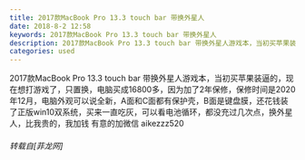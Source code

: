 ```yaml
---
title: 2017款MacBook Pro 13.3 touch bar 带换外星人
date: 2018-8-2 12:58
keywords: 2017款MacBook Pro 13.3 touch bar 带换外星人
description: 2017款MacBook Pro 13.3 touch bar 带换外星人游戏本，当初买苹果装逼的，现在想打游戏了，只置换，电脑买成16800多，因为加了2年保修，保修时间是2020年12月，电脑外观可以说全新，A面和C面都有保护壳，B面是键盘膜，还花钱装了正版win10双系统，买来一直吃灰，可以看电池循环，都没充过几次点，换外星人，比我贵的，我加钱 有意的加微信 aikezzz520
categories: used
---
```

<td class="t_f" id="postmessage_1583940">

2017款MacBook Pro 13.3 touch bar 带换外星人游戏本，当初买苹果装逼的，现在想打游戏了，只置换，电脑买成16800多，因为加了2年保修，保修时间是2020年12月，电脑外观可以说全新，A面和C面都有保护壳，B面是键盘膜，还花钱装了正版win10双系统，买来一直吃灰，可以看电池循环，都没充过几次点，换外星人，比我贵的，我加钱 有意的加微信 aikezzz520</td>
###### 转载自[菲龙网]